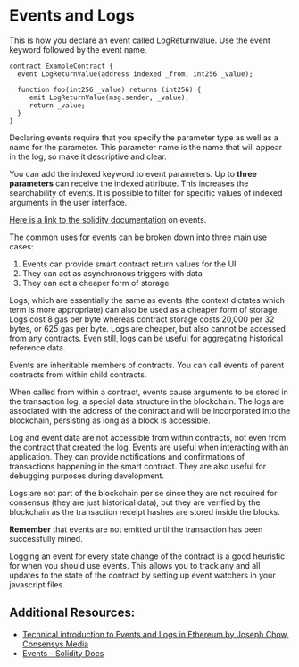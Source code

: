 # Events and Logs

This is how you declare an event called LogReturnValue. Use the event keyword followed by the event name.
```solidity
contract ExampleContract { 
  event LogReturnValue(address indexed _from, int256 _value);

  function foo(int256 _value) returns (int256) {
     emit LogReturnValue(msg.sender, _value);
     return _value;
  }
}
```

Declaring events require that you specify the parameter type as well as a name for the parameter. This parameter name is the name that will appear in the log, so make it descriptive and clear. 

You can add the indexed keyword to event parameters. Up to **three parameters** can receive the indexed attribute. This increases the searchability of events. It is possible to filter for specific values of indexed arguments in the user interface.

[Here is a link to the solidity documentation](https://solidity.readthedocs.io/en/latest/contracts.html#events) on events.

The common uses for events can be broken down into three main use cases:

1. Events can provide smart contract return values for the UI 
2. They can act as asynchronous triggers with data 
3. They can act a cheaper form of storage.

Logs, which are essentially the same as events (the context dictates which term is more appropriate) can also be used as a cheaper form of storage. Logs cost 8 gas per byte whereas contract storage costs 20,000 per 32 bytes, or 625 gas per byte. Logs are cheaper, but also cannot be accessed from any contracts. Even still, logs can be useful for aggregating historical reference data.

Events are inheritable members of contracts. You can call events of parent contracts from within child contracts.

When called from within a contract, events cause arguments to be stored in the transaction log, a special data structure in the blockchain. The logs are associated with the address of the contract and will be incorporated into the blockchain, persisting as long as a block is accessible.

Log and event data are not accessible from within contracts, not even from the contract that created the log. Events are useful when interacting with an application. They can provide notifications and confirmations of transactions happening in the smart contract. They are also useful for debugging purposes during development.

Logs are not part of the blockchain per se since they are not required for consensus (they are just historical data), but they are verified by the blockchain as the transaction receipt hashes are stored inside the blocks.


**Remember** that events are not emitted until the transaction has been successfully mined.

Logging an event for every state change of the contract is a good heuristic for when you should use events. This allows you to track any and all updates to the state of the contract by setting up event watchers in your javascript files.

## Additional Resources:

- [Technical introduction to Events and Logs in Ethereum by Joseph Chow, Consensys Media](https://media.consensys.net/technical-introduction-to-events-and-logs-in-ethereum-a074d65dd61e)
- [Events - Solidity Docs](https://solidity.readthedocs.io/en/develop/contracts.html#events)
